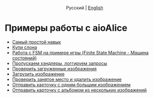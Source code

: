<p align="center">
    Русский | <a href="README-en.md">English</a>
</p>


# Примеры работы с aioAlice


- [Самый простой навык](hello-alice.py)
- [Купи слона](buy-elephant.py)
- [Работа с FSM на примере игры \(Finite State Machine - Машина состояний\)](FSM_games.py)
- [Пропускаем хэндлеры, логгируем запросы](skip_handler_log_everything.py)
- [Проверить загруженные изображения](get_images.py)
- [Загрузить изображение](upload_image.py)
- [Проверить занятое место и удалить изображение](quota_status_and_delete_image.py)
- [Отправить карточку с одним большим изображением](card_big_image.py)
- [Отправить карточку с альбомом из нескольких изображений](card_items_list.py)
